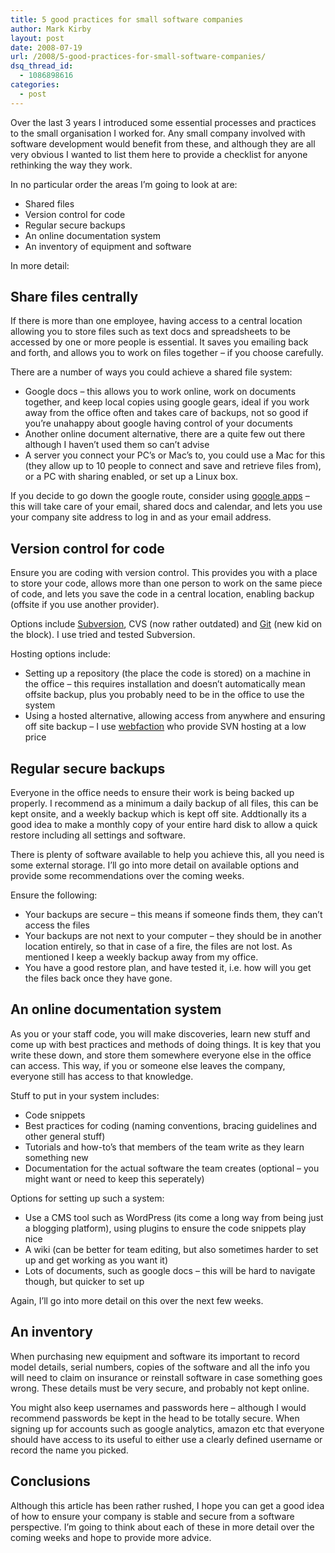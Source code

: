 ```yaml
---
title: 5 good practices for small software companies
author: Mark Kirby
layout: post
date: 2008-07-19
url: /2008/5-good-practices-for-small-software-companies/
dsq_thread_id:
  - 1086898616
categories:
  - post
---
```

Over the last 3 years I introduced some essential processes and practices to the small organisation I worked for. Any small company involved with software development would benefit from these, and although they are all very obvious I wanted to list them here to provide a checklist for anyone rethinking the way they work.

In no particular order the areas I&#8217;m going to look at are:

  * Shared files
  * Version control for code
  * Regular secure backups
  * An online documentation system
  * An inventory of equipment and software

In more detail:

## Share files centrally

If there is more than one employee, having access to a central location allowing you to store files such as text docs and spreadsheets to be accessed by one or more people is essential. It saves you emailing back and forth, and allows you to work on files together &#8211; if you choose carefully.

There are a number of ways you could achieve a shared file system:

  * Google docs &#8211; this allows you to work online, work on documents together, and keep local copies using google gears, ideal if you work away from the office often and takes care of backups, not so good if you&#8217;re unahappy about google having control of your documents
  * Another online document alternative, there are a quite few out there although I haven&#8217;t used them so can&#8217;t advise
  * A server you connect your PC&#8217;s or Mac&#8217;s to, you could use a Mac for this (they allow up to 10 people to connect and save and retrieve files from), or a PC with sharing enabled, or set up a Linux box.

If you decide to go down the google route, consider using [google apps][1] &#8211; this will take care of your email, shared docs and calendar, and lets you use your company site address to log in and as your email address.

## Version control for code

Ensure you are coding with version control. This provides you with a place to store your code, allows more than one person to work on the same piece of code, and lets you save the code in a central location, enabling backup (offsite if you use another provider).

Options include [Subversion][2], CVS (now rather outdated) and [Git][3] (new kid on the block). I use tried and tested Subversion.

Hosting options include:

  * Setting up a repository (the place the code is stored) on a machine in the office &#8211; this requires installation and doesn&#8217;t automatically mean offsite backup, plus you probably need to be in the office to use the system
  * Using a hosted alternative, allowing access from anywhere and ensuring off site backup &#8211; I use [webfaction][4] who provide SVN hosting at a low price

## Regular secure backups

Everyone in the office needs to ensure their work is being backed up properly. I recommend as a minimum a daily backup of all files, this can be kept onsite, and a weekly backup which is kept off site. Addtionally its a good idea to make a monthly copy of your entire hard disk to allow a quick restore including all settings and software.

There is plenty of software available to help you achieve this, all you need is some external storage. I&#8217;ll go into more detail on available options and provide some recommendations over the coming weeks.

Ensure the following:

  * Your backups are secure &#8211; this means if someone finds them, they can&#8217;t access the files
  * Your backups are not next to your computer &#8211; they should be in another location entirely, so that in case of a fire, the files are not lost. As mentioned I keep a weekly backup away from my office.
  * You have a good restore plan, and have tested it, i.e. how will you get the files back once they have gone.

## An online documentation system

As you or your staff code, you will make discoveries, learn new stuff and come up with best practices and methods of doing things. It is key that you write these down, and store them somewhere everyone else in the office can access. This way, if you or someone else leaves the company, everyone still has access to that knowledge.

Stuff to put in your system includes:

  * Code snippets
  * Best practices for coding (naming conventions, bracing guidelines and other general stuff)
  * Tutorials and how-to&#8217;s that members of the team write as they learn something new
  * Documentation for the actual software the team creates (optional &#8211; you might want or need to keep this seperately)

Options for setting up such a system:

  * Use a CMS tool such as WordPress (its come a long way from being just a blogging platform), using plugins to ensure the code snippets play nice
  * A wiki (can be better for team editing, but also sometimes harder to set up and get working as you want it)
  * Lots of documents, such as google docs &#8211; this will be hard to navigate though, but quicker to set up

Again, I&#8217;ll go into more detail on this over the next few weeks.

## An inventory

When purchasing new equipment and software its important to record model details, serial numbers, copies of the software and all the info you will need to claim on insurance or reinstall software in case something goes wrong. These details must be very secure, and probably not kept online.

You might also keep usernames and passwords here &#8211; although I would recommend passwords be kept in the head to be totally secure. When signing up for accounts such as google analytics, amazon etc that everyone should have access to its useful to either use a clearly defined username or record the name you picked.

## Conclusions

Although this article has been rather rushed, I hope you can get a good idea of how to ensure your company is stable and secure from a software perspective. I&#8217;m going to think about each of these in more detail over the coming weeks and hope to provide more advice.

 [1]: http://www.google.com/apps/business/index.html
 [2]: http://subversion.tigris.org/
 [3]: http://git.or.cz/
 [4]: http://www.webfaction.com?affiliate=mkirby